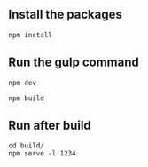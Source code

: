 ## Install the packages
```
npm install
```

## Run the gulp command
```
npm dev
```

```
npm build
```


## Run after build

```
cd build/
npm serve -l 1234 
```